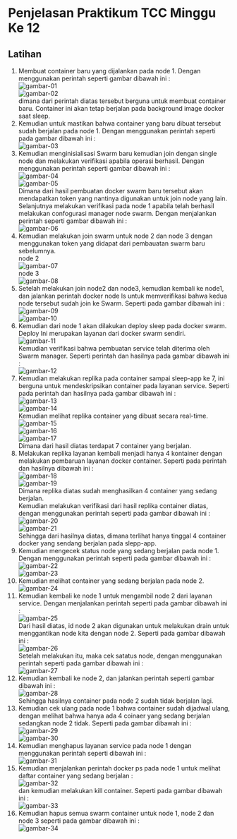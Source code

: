 # Penjelasan Praktikum TCC Minggu Ke 12

## Latihan

1. Membuat container baru yang dijalankan pada node 1. Dengan menggunakan perintah seperti gambar dibawah ini :<br/>
![gambar-01](/minggu-12/gambar-01.jpg)<br/>
![gambar-02](/minggu-12/gambar-02.jpg)<br/>
dimana dari perintah diatas tersebut berguna untuk membuat container baru. Container ini akan tetap berjalan pada background image docker saat sleep. 
2. Kemudian untuk mastikan bahwa container yang baru dibuat tersebut sudah berjalan pada node 1. Dengan menggunakan perintah seperti pada gambar dibawah ini :<br/>
![gambar-03](/minggu-12/gambar-03.jpg)<br/>
3. Kemudian menginisialisasi Swarm baru kemudian join dengan single node dan melakukan verifikasi apabila operasi berhasil. Dengan menggunakan perintah seperti gambar dibawah ini :<br/>
![gambar-04](/minggu-12/gambar-04.jpg)<br/>
![gambar-05](/minggu-12/gambar-05.jpg)<br/>
Dimana dari hasil pembuatan docker swarm baru tersebut akan mendapatkan token yang nantinya digunakan untuk join node yang lain.<br/>
Selanjutnya melakukan verifikasi pada node 1 apabila telah berhasil melakukan confogurasi manager node swarm. Dengan menjalankan perintah seperti gambar dibawah ini :<br/>
![gambar-06](/minggu-12/gambar-06.jpg)<br/>
4. Kemudian melakukan join swarm untuk node 2 dan node 3 dengan menggunakan token yang didapat dari pembauatan swarm baru sebelumnya.<br/>
node 2<br/>
![gambar-07](/minggu-12/gambar-07.jpg)<br/>
node 3<br/>
![gambar-08](/minggu-12/gambar-08.jpg)<br/>
5. Setelah melakukan join node2 dan node3, kemudian kembali ke node1, dan jalankan perintah docker node ls untuk memverifikasi bahwa kedua node tersebut sudah join ke Swarm. Seperti pada gambar dibawah ini :<br/>
![gambar-09](/minggu-12/gambar-09.jpg)<br/>
![gambar-10](/minggu-12/gambar-10.jpg)<br/>
6. Kemudian dari node 1 akan dilakukan deploy sleep pada docker swarm. Deploy Ini merupakan layanan dari docker swarm sendiri.<br/>
![gambar-11](/minggu-12/gambar-11.jpg)<br/>
Kemudian verifikasi bahwa pembuatan service telah diterima oleh Swarm manager. Seperti perintah dan hasilnya pada gambar dibawah ini :<br/>
![gambar-12](/minggu-12/gambar-12.jpg)<br/>
7. Kemudian melakukan replika pada container sampai sleep-app ke 7, ini berguna untuk mendeskripsikan container pada layanan service. Seperti pada perintah dan hasilnya pada gambar dibawah ini :<br/>
![gambar-13](/minggu-12/gambar-13.jpg)<br/>
![gambar-14](/minggu-12/gambar-14.jpg)<br/>
Kemudian melihat replika container yang dibuat secara real-time.
![gambar-15](/minggu-12/gambar-15.jpg)<br/>
![gambar-16](/minggu-12/gambar-16.jpg)<br/>
![gambar-17](/minggu-12/gambar-17.jpg)<br/>
Dimana dari hasil diatas terdapat 7 container yang berjalan.
8. Melakukan replika layanan kembali menjadi hanya 4 kontainer dengan melakukan pembaruan layanan docker container. Seperti pada perintah dan hasilnya dibawah ini :<br/>
![gambar-18](/minggu-12/gambar-18.jpg)<br/>
![gambar-19](/minggu-12/gambar-19.jpg)<br/>
Dimana replika diatas sudah menghasilkan 4 container yang sedang berjalan.<br/>
Kemudian melakukan verifikasi dari hasil replika container diatas, dengan menggunakan perintah seperti pada gambar dibawah ini :<br/>
![gambar-20](/minggu-12/gambar-20.jpg)<br/>
![gambar-21](/minggu-12/gambar-21.jpg)<br/>
Sehingga dari hasilnya diatas, dimana terlihat hanya tinggal 4 container docker yang sendang berjalan pada slepp-app.
9. Kemudian mengecek status node yang sedang berjalan pada node 1. Dengan menggunakan perintah seperti pada gambar dibawah ini :<br/>
![gambar-22](/minggu-12/gambar-22.jpg)<br/>
![gambar-23](/minggu-12/gambar-23.jpg)<br/>
10. Kemudian melihat container yang sedang berjalan pada node 2.<br/>
![gambar-24](/minggu-12/gambar-24.jpg)<br/>
11. Kemudian kembali ke node 1 untuk mengambil node 2 dari layanan service. Dengan menjalankan perintah seperti pada gambar dibawah ini :<br/>
![gambar-25](/minggu-12/gambar-25.jpg)<br/>
Dari hasil diatas, id node 2 akan digunakan untuk melakukan drain untuk menggantikan node kita dengan node 2. Seperti pada gambar dibawah ini :<br/>
![gambar-26](/minggu-12/gambar-26.jpg)<br/>
Setelah melakukan itu, maka cek satatus node, dengan menggunakan perintah seperti pada gambar dibawah ini :<br/>
![gambar-27](/minggu-12/gambar-27.jpg)<br/>
12. Kemudian kembali ke node 2, dan jalankan perintah seperti gambar dibawah ini :<br/>
![gambar-28](/minggu-12/gambar-28.jpg)<br/>
Sehingga hasilnya container pada node 2 sudah tidak berjalan lagi.<br/>
13. Kemudian cek ulang pada node 1 bahwa container sudah dijadwal ulang, dengan melihat bahwa hanya ada 4 coinaer yang sedang berjalan sedangkan node 2 tidak. Seperti pada gambar dibawah ini :<br/>
![gambar-29](/minggu-12/gambar-29.jpg)<br/>
![gambar-30](/minggu-12/gambar-30.jpg)<br/>
14. Kemudian menghapus layanan service pada node 1 dengan menggunakan perintah seperti dibawah ini :<br/>
![gambar-31](/minggu-12/gambar-31.jpg)<br/>
15. Kemudian menjalankan perintah docker ps pada node 1 untuk melihat daftar container yang sedang berjalan :<br/>
![gambar-32](/minggu-12/gambar-32.jpg)<br/>
dan kemudian melakukan kill container. Seperti pada gambar dibawah ini :<br/>
![gambar-33](/minggu-12/gambar-33.jpg)<br/>
16. Kemudian hapus semua swarm container untuk node 1, node 2 dan node 3 seperti pada gambar dibawah ini :<br/>
![gambar-34](/minggu-12/gambar-34.jpg)<br/>

